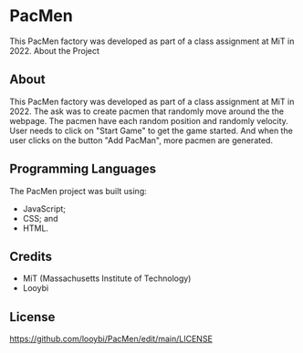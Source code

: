 # PacMen
This PacMen factory was developed as part of a class assignment at MiT in 2022.
About the Project

## About
This PacMen factory was developed as part of a class assignment at MiT in 2022. The ask was to create pacmen that randomly move around the the webpage. The pacmen have each random position and randomly velocity. User needs to click on "Start Game" to get the game started. And when the user clicks on the button "Add PacMan", more pacmen are generated.

## Programming Languages
The PacMen project was built using:
* JavaScript;
* CSS; and
* HTML.

## Credits
* MiT (Massachusetts Institute of Technology)
* Looybi

## License
https://github.com/looybi/PacMen/edit/main/LICENSE
